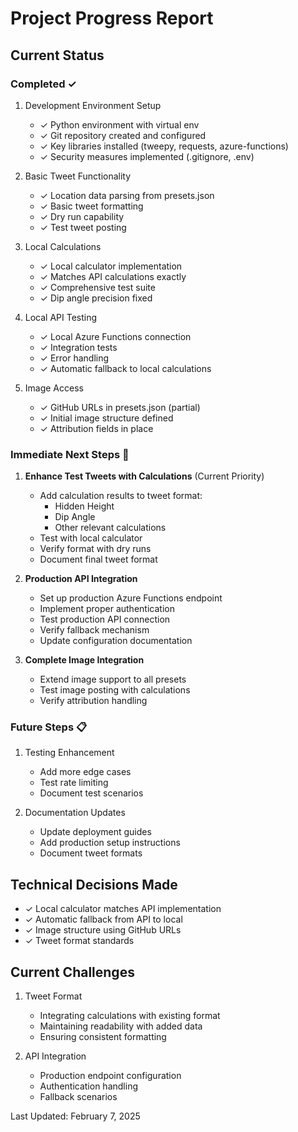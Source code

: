 # Project Progress Report

## Current Status

### Completed ✓
1. Development Environment Setup
   - ✓ Python environment with virtual env
   - ✓ Git repository created and configured
   - ✓ Key libraries installed (tweepy, requests, azure-functions)
   - ✓ Security measures implemented (.gitignore, .env)

2. Basic Tweet Functionality
   - ✓ Location data parsing from presets.json
   - ✓ Basic tweet formatting
   - ✓ Dry run capability
   - ✓ Test tweet posting

3. Local Calculations
   - ✓ Local calculator implementation
   - ✓ Matches API calculations exactly
   - ✓ Comprehensive test suite
   - ✓ Dip angle precision fixed

4. Local API Testing
   - ✓ Local Azure Functions connection
   - ✓ Integration tests
   - ✓ Error handling
   - ✓ Automatic fallback to local calculations

5. Image Access
   - ✓ GitHub URLs in presets.json (partial)
   - ✓ Initial image structure defined
   - ✓ Attribution fields in place

### Immediate Next Steps 🔄
1. **Enhance Test Tweets with Calculations** (Current Priority)
   - Add calculation results to tweet format:
     * Hidden Height
     * Dip Angle
     * Other relevant calculations
   - Test with local calculator
   - Verify format with dry runs
   - Document final tweet format

2. **Production API Integration**
   - Set up production Azure Functions endpoint
   - Implement proper authentication
   - Test production API connection
   - Verify fallback mechanism
   - Update configuration documentation

3. **Complete Image Integration**
   - Extend image support to all presets
   - Test image posting with calculations
   - Verify attribution handling

### Future Steps 📋
1. Testing Enhancement
   - Add more edge cases
   - Test rate limiting
   - Document test scenarios

2. Documentation Updates
   - Update deployment guides
   - Add production setup instructions
   - Document tweet formats

## Technical Decisions Made
- ✓ Local calculator matches API implementation
- ✓ Automatic fallback from API to local
- ✓ Image structure using GitHub URLs
- ✓ Tweet format standards

## Current Challenges
1. Tweet Format
   - Integrating calculations with existing format
   - Maintaining readability with added data
   - Ensuring consistent formatting

2. API Integration
   - Production endpoint configuration
   - Authentication handling
   - Fallback scenarios

Last Updated: February 7, 2025
